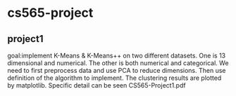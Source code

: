# cs565-project
## project1
goal:implement K-Means & K-Means++ on two different datasets. One is 13 dimensional and numerical. The other is both numerical and categorical. 
We need to first preprocess data and use PCA to reduce dimensions.
Then use definition of the algorithm to implement. The clustering results are plotted by matplotlib.
Specific detail can be seen CS565-Project1.pdf
